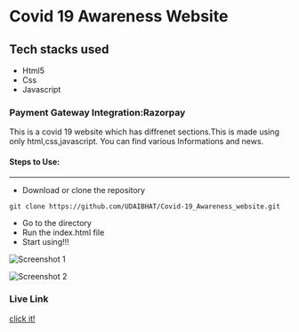 <h1>Covid 19 Awareness Website</h1>


<h2>Tech stacks used</h2>
<ul>
<li>Html5</li>
<li>Css</li>
<li>Javascript</li>
</ul>
<h3>Payment Gateway Integration:Razorpay</h3>

<p>This is a covid 19 website which has diffrenet sections.This is made using only html,css,javascript.
You can find various Informations and news.
</p>

#### Steps to Use:

---

- Download or clone the repository

```
git clone https://github.com/UDAIBHAT/Covid-19_Awareness_website.git
```

- Go to the directory
- Run the index.html file
- Start using!!!

![Screenshot 1](https://user-images.githubusercontent.com/72568715/125443620-4e60bcde-c2d3-42cc-ad40-279d59ecd7ea.PNG)

![Screenshot 2](https://user-images.githubusercontent.com/72568715/125443725-4c1bbcb4-46f5-4518-b29a-60ea750ecd2b.PNG)

<h3> Live Link </h3>

<a href=""> click it! </a>

<br>

